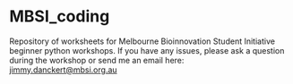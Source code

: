 # MBSI_coding
Repository of worksheets for Melbourne Bioinnovation Student Initiative beginner python workshops.
If you have any issues, please ask a question during the workshop or send me an email here: jimmy.danckert@mbsi.org.au
